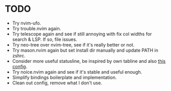 # TODO

- Try nvim-ufo.
- Try trouble.nvim again.
- Try telescope again and see if still annoying with fix col widths for search & LSP. If so, file issues.
- Try neo-tree over nvim-tree, see if it's really better or not.
- Try mason.nvim again but set install dir manually and update PATH in zshrc.
- Consider more useful statusline, be inspired by own tabline and also [this config](https://github.com/JoosepAlviste/dotfiles/blob/master/config/nvim/lua/j/statusline.lua).
- Try noice.nvim again and see if it's stable and useful enough.
- Simplify bindings boilerplate and implementation.
- Clean out config, remove what I don't use.
